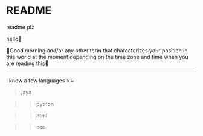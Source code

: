 # README
readme plz

hello👋

🔆Good morning and/or any other term that characterizes your position in this world at the moment depending on the time zone and time when you are reading this🌝
__________________________________________________________________________________
i know a few languages >↓

>java
 
>>python
 
>>html
 
>>css
